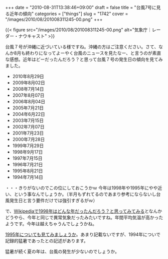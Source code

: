 +++
date = "2010-08-31T13:38:46+09:00"
draft = false
title = "台風7号に見る近年の傾向"
categories = ["things"]
slug = "1742"
cover = "/images/2010/08/201008311245-00.png"
+++

{{< figure src="/images/2010/08/201008311245-00.png" alt="気象庁｜レーダー・ナウキャスト" >}}

台風７号が沖縄に近づいている様ですね。沖縄の方はご注意ください。さて、なんか8月も終わりになってよーやく台風のニュースを見たなー、と言うのが素直な感想。近年はどーだったんだろう？と思って台風７号の発生日の傾向を見てみました。
<ul>
	<li>2010年8月29日</li>
	<li>2009年8月02日</li>
	<li>2008年7月14日</li>
	<li>2007年8月07日</li>
	<li>2006年8月04日</li>
	<li>2005年7月21日</li>
	<li>2004年6月22日</li>
	<li>2003年7月15日</li>
	<li>2002年7月07日</li>
	<li>2001年7月23日</li>
	<li>2000年7月28日</li>
	<li>1999年7月29日</li>
	<li>1998年9月17日</li>
	<li>1997年7月15日</li>
	<li>1996年7月21日</li>
	<li>1995年8月21日</li>
	<li>1994年7月14日</li>
</ul>
・・・きりがないのでこの位にしておこうかｗ
今年は1998年や1995年にやや近い、という事なんでしょうか。（半月もずれてるのであまり参考にならないし台風発生日と言う要件だけでは強引すぎるがｗ）

で、<a href="http://ja.wikipedia.org/wiki/1998%E5%B9%B4#.E5.A4.A9.E5.80.99.E3.83.BB.E5.A4.A9.E7.81.BD.E3.83.BB.E8.A6.B3.E6.B8.AC.E7.AD.89">Wikipediaで1998年はどんな年だったんだろう？と思ってみてみる</a>となんかどうやら、今年と同じで異常気象だったみたいですね。年間平均気温が高かったようです。今年は越えちゃうんでしょうかね。

<a href="http://ja.wikipedia.org/wiki/1995%E5%B9%B4#.E5.A4.A9.E5.80.99.E3.83.BB.E5.A4.A9.E7.81.BD.E3.83.BB.E8.A6.B3.E6.B8.AC.E7.AD.89">1995年についても見てみましょうか</a>。あまり記載ないですが、1994年についで記録的猛暑であったとの記述があります。

猛暑が続く夏の年は、台風の発生が少ないのでしょうか。
